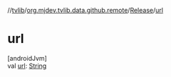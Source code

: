 //[tvlib](../../../index.md)/[org.mjdev.tvlib.data.github.remote](../index.md)/[Release](index.md)/[url](url.md)

# url

[androidJvm]\
val [url](url.md): [String](https://kotlinlang.org/api/latest/jvm/stdlib/kotlin/-string/index.html)
